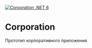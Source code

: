 [![Corporation .NET 6](https://github.com/kanadeiar/Corporation/actions/workflows/corporation.yml/badge.svg?branch=main)](https://github.com/kanadeiar/Corporation/actions/workflows/corporation.yml)

# Corporation
Прототип корпоративного приложения
